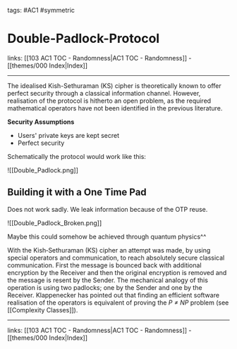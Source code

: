 tags: #AC1 #symmetric

# Double-Padlock-Protocol

links: [[103 AC1 TOC - Randomness|AC1 TOC - Randomness]] - [[themes/000 Index|Index]]

---

The idealised Kish-Sethuraman (KS) cipher is theoretically known to offer perfect security through
a classical information channel. However, realisation of the protocol is hitherto an open problem,
as the required mathematical operators have not been identified in the previous literature.

**Security Assumptions**

* Users' private keys are kept secret
* Perfect security

Schematically the protocol would work like this: 

![[Double_Padlock.png]]

## Building it with a One Time Pad

Does not work sadly. We leak information because of the OTP reuse.

![[Double_Padlock_Broken.png]]

Maybe this could somehow be achieved through quantum physics^^

With the Kish‐Sethuraman (KS) cipher an attempt was made, by using special operators and communication, to reach absolutely secure classical communication. First the message is bounced back with additional encryption by the Receiver and then the original encryption is removed and the message is resent by the Sender. The mechanical analogy of this operation is using two padlocks; one by the Sender and one by the Receiver. Klappenecker has pointed out that finding an efficient software realisation of the operators is equivalent of proving the _P ≠ NP_ problem (see [[Complexity Classes]]).

---
links: [[103 AC1 TOC - Randomness|AC1 TOC - Randomness]] - [[themes/000 Index|Index]]